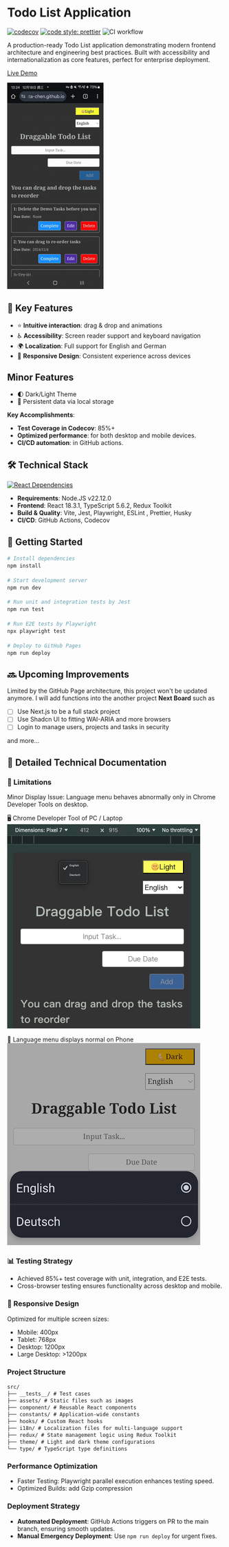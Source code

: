# Todo List Application <br>

[![codecov](https://codecov.io/gh/john-data-chen/to-do-list-app/graph/badge.svg?token=2QA3D3NBHD)](https://codecov.io/gh/john-data-chen/to-do-list-app)
[![code style: prettier](https://img.shields.io/badge/code_style-prettier-ff69b4.svg?style=flat-square)](https://github.com/prettier/prettier)
![CI workflow](https://github.com/john-data-chen/to-do-list-app/actions/workflows/ci.yml/badge.svg)

A production-ready Todo List application demonstrating modern frontend architecture and engineering best practices. Built with accessibility and internationalization as core features, perfect for enterprise deployment.

[Live Demo](https://john-data-chen.github.io/to-do-list-app/)

![Screenshots of drag and drip](/src/assets/drag%20demo.gif)

## 🌟 Key Features

- ⭐️ **Intuitive interaction**: drag & drop and animations
- ♿ **Accessibility**: Screen reader support and keyboard navigation
- 🌍 **Localization**: Full support for English and German
- 📱 **Responsive Design**: Consistent experience across devices

## Minor Features

- 🌓 Dark/Light Theme
- 💾 Persistent data via local storage

**Key Accomplishments**:

- **Test Coverage in Codecov**: 85%+
- **Optimized performance**: for both desktop and mobile devices.
- **CI/CD automation**: in GitHub actions.

## 🛠️ Technical Stack

[![React Dependencies](https://img.shields.io/librariesio/release/npm/react)](https://libraries.io/npm/react)

- **Requirements**: Node.JS v22.12.0
- **Frontend**: React 18.3.1, TypeScript 5.6.2, Redux Toolkit
- **Build & Quality**: Vite, Jest, Playwright, ESLint , Prettier, Husky
- **CI/CD**: GitHub Actions, Codecov

## 🚀 Getting Started

```bash
# Install dependencies
npm install

# Start development server
npm run dev

# Run unit and integration tests by Jest
npm run test

# Run E2E tests by Playwright
npx playwright test

# Deploy to GitHub Pages
npm run deploy
```

## 🔜 Upcoming Improvements

Limited by the GitHub Page architecture, this project won't be updated anymore.
I will add functions into the another project **Next Board** such as

- [ ] Use Next.js to be a full stack project
- [ ] Use Shadcn UI to fitting WAI-ARIA and more browsers
- [ ] Login to manage users, projects and tasks in security

and more...

## 📖 Detailed Technical Documentation

### 🐛 Limitations

Minor Display Issue: Language menu behaves abnormally only in Chrome Developer Tools on desktop.

🖥️ Chrome Developer Tool of PC / Laptop <br>
![Screenshot of language menu on PC / laptop](/src/assets/language%20menu%20on%20PC.png)

📲 Language menu displays normal on Phone <br>
![Screenshot of language menu on Phones](/src/assets/language%20menu%20on%20phone.png)

### 📊 Testing Strategy

- Achieved 85%+ test coverage with unit, integration, and E2E tests.
- Cross-browser testing ensures functionality across desktop and mobile.

### 📱 Responsive Design

Optimized for multiple screen sizes:

- Mobile: 400px
- Tablet: 768px
- Desktop: 1200px
- Large Desktop: >1200px

### Project Structure

```
src/
├── __tests__/ # Test cases
├── assets/ # Static files such as images
├── component/ # Reusable React components
├── constants/ # Application-wide constants
├── hooks/ # Custom React hooks
├── i18n/ # Localization files for multi-language support
├── redux/ # State management logic using Redux Toolkit
├── theme/ # Light and dark theme configurations
└── type/ # TypeScript type definitions
```

### Performance Optimization

- Faster Testing: Playwright parallel execution enhances testing speed.
- Optimized Builds: add Gzip compression

### Deployment Strategy

- **Automated Deployment**: GitHub Actions triggers on PR to the main branch, ensuring smooth updates.
- **Manual Emergency Deployment**: Use `npm run deploy` for urgent fixes.
